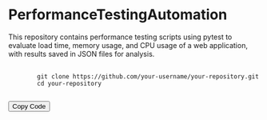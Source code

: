 # PerformanceTestingAutomation
This repository contains performance testing scripts using pytest to evaluate load time, memory usage, and CPU usage of a web application, with results saved in JSON files for analysis.

<pre>
      <code id="code-block">
        git clone https://github.com/your-username/your-repository.git
        cd your-repository
    </code>
</pre>
<button onclick="copyCode()">Copy Code</button>
<script>
    function copyCode() {
        const code = document.getElementById('code-block').innerText;
        navigator.clipboard.writeText(code).then(() => {
            alert('Code copied to clipboard');
        });
    }
</script>

